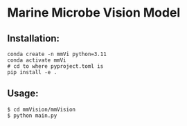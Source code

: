 # Marine Microbe Vision Model

## Installation:
```
conda create -n mmVi python=3.11
conda activate mmVi
# cd to where pyproject.toml is
pip install -e .
```

## Usage:
```
$ cd mmVision/mmVision
$ python main.py 
```

